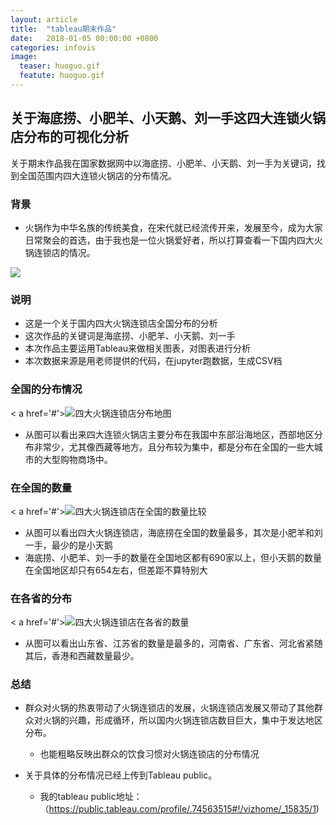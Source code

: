 ```yaml
---
layout: article
title:  "tableau期末作品"
date:   2018-01-05 00:00:00 +0800
categories: infovis
image: 
  teaser: huoguo.gif
  featute: huoguo.gif
---
```








## 关于海底捞、小肥羊、小天鹅、刘一手这四大连锁火锅店分布的可视化分析

关于期末作品我在国家数据网中以海底捞、小肥羊、小天鹅、刘一手为关键词，找到全国范围内四大连锁火锅店的分布情况。

### 背景

+ 火锅作为中华名族的传统美食，在宋代就已经流传开来，发展至今，成为大家日常聚会的首选，由于我也是一位火锅爱好者，所以打算查看一下国内四大火锅连锁店的情况。

<img src="https://visionjiang7.github.io/images/huoguo.gif">


### 说明

+ 这是一个关于国内四大火锅连锁店全国分布的分析
+ 这次作品的关键词是海底捞、小肥羊、小天鹅、刘一手
+ 本次作品主要运用Tableau来做相关图表，对图表进行分析
+ 本次数据来源是用老师提供的代码，在jupyter跑数据，生成CSV档


### 全国的分布情况

<div class='tableauPlaceholder' id='viz1515249216540' style='position: relative'><noscript>< a href='#'><img alt='四大火锅连锁店分布地图 ' src='https:&#47;&#47;public.tableau.com&#47;static&#47;images&#47;_1&#47;_15835&#47;1&#47;1_rss.png' style='border: none' /></ a></noscript><object class='tableauViz'  style='display:none;'><param name='host_url' value='https%3A%2F%2Fpublic.tableau.com%2F' /> <param name='embed_code_version' value='3' /> <param name='path' value='views&#47;_15835&#47;1?:embed=y&amp;:display_count=y' /> <param name='toolbar' value='yes' /><param name='static_image' value='https:&#47;&#47;public.tableau.com&#47;static&#47;images&#47;_1&#47;_15835&#47;1&#47;1.png' /> <param name='animate_transition' value='yes' /><param name='display_static_image' value='yes' /><param name='display_spinner' value='yes' /><param name='display_overlay' value='yes' /><param name='display_count' value='yes' /></object></div><script type='text/javascript'>var divElement = document.getElementById('viz1515249216540');var vizElement = divElement.getElementsByTagName('object')[0];vizElement.style.width='100%';vizElement.style.height=(divElement.offsetWidth*0.75)+'px';var scriptElement = document.createElement('script');scriptElement.src = 'https://public.tableau.com/javascripts/api/viz_v1.js';vizElement.parentNode.insertBefore(scriptElement, vizElement);</script>

+ 从图可以看出来四大连锁火锅店主要分布在我国中东部沿海地区，西部地区分布非常少，尤其像西藏等地方。且分布较为集中，都是分布在全国的一些大城市的大型购物商场中。

### 在全国的数量

<div class='tableauPlaceholder' id='viz1515249287465' style='position: relative'><noscript>< a href='#'><img alt='四大火锅连锁店在全国的数量比较 ' src='https:&#47;&#47;public.tableau.com&#47;static&#47;images&#47;_1&#47;_15835&#47;3&#47;1_rss.png' style='border: none' /></ a></noscript><object class='tableauViz'  style='display:none;'><param name='host_url' value='https%3A%2F%2Fpublic.tableau.com%2F' /> <param name='embed_code_version' value='3' /> <param name='site_root' value='' /><param name='name' value='_15835&#47;3' /><param name='tabs' value='no' /><param name='toolbar' value='yes' /><param name='static_image' value='https:&#47;&#47;public.tableau.com&#47;static&#47;images&#47;_1&#47;_15835&#47;3&#47;1.png' /> <param name='animate_transition' value='yes' /><param name='display_static_image' value='yes' /><param name='display_spinner' value='yes' /><param name='display_overlay' value='yes' /><param name='display_count' value='yes' /></object></div><script type='text/javascript'>var divElement = document.getElementById('viz1515249287465');var vizElement = divElement.getElementsByTagName('object')[0];vizElement.style.width='100%';vizElement.style.height=(divElement.offsetWidth*0.75)+'px';var scriptElement = document.createElement('script');scriptElement.src = 'https://public.tableau.com/javascripts/api/viz_v1.js';vizElement.parentNode.insertBefore(scriptElement, vizElement);</script>

+ 从图可以看出四大火锅连锁店，海底捞在全国的数量最多，其次是小肥羊和刘一手，最少的是小天鹅
+ 海底捞、小肥羊、刘一手的数量在全国地区都有690家以上，但小天鹅的数量在全国地区却只有654左右，但差距不算特别大

### 在各省的分布

<div class='tableauPlaceholder' id='viz1515249154784' style='position: relative'><noscript>< a href='#'><img alt='四大火锅连锁店在各省的数量 ' src='https:&#47;&#47;public.tableau.com&#47;static&#47;images&#47;_1&#47;_15835&#47;2&#47;1_rss.png' style='border: none' /></ a></noscript><object class='tableauViz'  style='display:none;'><param name='host_url' value='https%3A%2F%2Fpublic.tableau.com%2F' /> <param name='embed_code_version' value='3' /> <param name='site_root' value='' /><param name='name' value='_15835&#47;2' /><param name='tabs' value='no' /><param name='toolbar' value='yes' /><param name='static_image' value='https:&#47;&#47;public.tableau.com&#47;static&#47;images&#47;_1&#47;_15835&#47;2&#47;1.png' /> <param name='animate_transition' value='yes' /><param name='display_static_image' value='yes' /><param name='display_spinner' value='yes' /><param name='display_overlay' value='yes' /><param name='display_count' value='yes' /></object></div><script type='text/javascript'>var divElement = document.getElementById('viz1515249154784');var vizElement = divElement.getElementsByTagName('object')[0];vizElement.style.width='100%';vizElement.style.height=(divElement.offsetWidth*0.75)+'px';var scriptElement = document.createElement('script');scriptElement.src = 'https://public.tableau.com/javascripts/api/viz_v1.js';vizElement.parentNode.insertBefore(scriptElement, vizElement);</script>

+ 从图可以看出山东省、江苏省的数量是最多的，河南省、广东省、河北省紧随其后，香港和西藏数量最少。

### 总结

+ 群众对火锅的热衷带动了火锅连锁店的发展，火锅连锁店发展又带动了其他群众对火锅的兴趣，形成循环，所以国内火锅连锁店数目巨大，集中于发达地区分布。
    + 也能粗略反映出群众的饮食习惯对火锅连锁店的分布情况
   
    
+ 关于具体的分布情况已经上传到Tableau public。

  + 我的tableau public地址： （https://public.tableau.com/profile/.74563515#!/vizhome/_15835/1)